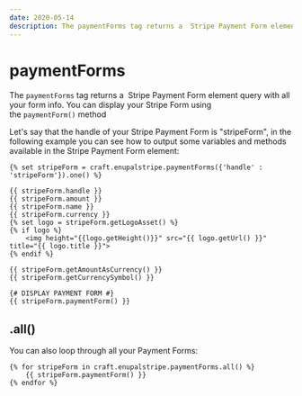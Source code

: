 ```yaml
---
date: 2020-05-14
description: The paymentForms tag returns a  Stripe Payment Form element query with all your form info. You can display your Stripe Form using the paymentForm() method
---
```


# paymentForms

The `paymentForms` tag returns a  Stripe Payment Form element query with all your form info. You can display your Stripe Form using the `paymentForm()` method

Let's say that the handle of your Stripe Payment Form is "stripeForm", in the following example you can see how to output some variables and methods available in the Stripe Payment Form element:

```twig
{% set stripeForm = craft.enupalstripe.paymentForms({'handle' : 'stripeForm'}).one() %}

{{ stripeForm.handle }}
{{ stripeForm.amount }}
{{ stripeForm.name }}
{{ stripeForm.currency }}
{% set logo = stripeForm.getLogoAsset() %}
{% if logo %}
	<img height="{{logo.getHeight()}}" src="{{ logo.getUrl() }}" title="{{ logo.title }}">
{% endif %}

{{ stripeForm.getAmountAsCurrency() }}
{{ stripeForm.getCurrencySymbol() }}

{# DISPLAY PAYMENT FORM #}
{{ stripeForm.paymentForm() }}
```

## .all()

You can also loop through all your Payment Forms:

```twig
{% for stripeForm in craft.enupalstripe.paymentForms.all() %}
	{{ stripeForm.paymentForm() }}
{% endfor %}
```